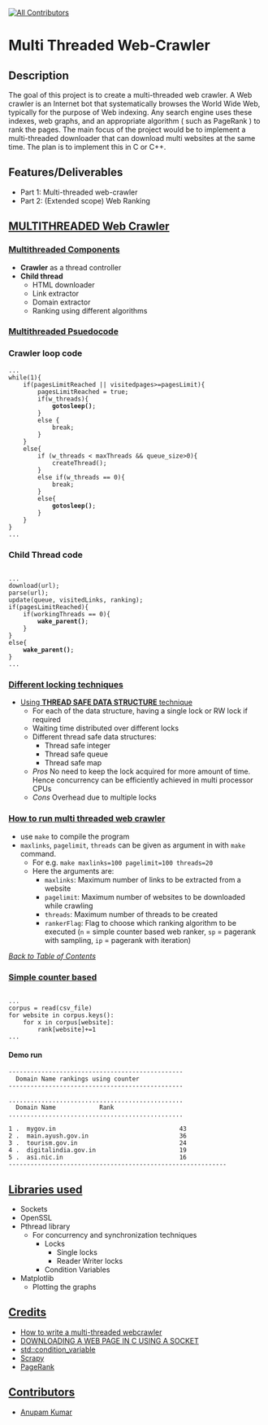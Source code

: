 <!-- ALL-CONTRIBUTORS-BADGE:START - Do not remove or modify this section -->
[![All Contributors](https://img.shields.io/badge/all_contributors-4-orange.svg?style=flat-square)](#contributors)
<!-- ALL-CONTRIBUTORS-BADGE:END -->

# Multi Threaded Web-Crawler

## Description
The goal of this project is to create a multi-threaded web crawler. A Web crawler is an Internet bot that systematically browses the World Wide Web, typically for the purpose of Web indexing. Any search engine uses these indexes, web graphs, and an appropriate algorithm ( such as PageRank ) to rank the pages. The main focus of the project would be to implement a multi-threaded downloader that can download multi websites at the same time. The plan is to implement this in C or C++.

## Features/Deliverables
 - Part 1: Multi-threaded web-crawler
 - Part 2: (Extended scope) Web Ranking
 
## [MULTITHREADED Web Crawler](#multithreaded-web-crawler)

### [Multithreaded Components](#multithreaded-components)
 - **Crawler** as a thread controller
 - **Child thread**
    - HTML downloader
    - Link extractor
    - Domain extractor
    - Ranking using different algorithms

### [Multithreaded Psuedocode](#multithreaded-psuedocode)
### Crawler loop code
<pre><code>...
while(1){
    if(pagesLimitReached || visitedpages>=pagesLimit){
        pagesLimitReached = true;
        if(w_threads){
            <b>gotosleep()</b>;
        }
        else {
            break;
        }
    }
    else{
        if (w_threads < maxThreads && queue_size>0){
            createThread();
        }
        else if(w_threads == 0){
            break;
        }
        else{
            <b>gotosleep()</b>;
        }
    }
}
...</pre></code>

### Child Thread code
<pre>
<code>
...
download(url);
parse(url);
update(queue, visitedLinks, ranking);
if(pagesLimitReached){
    if(workingThreads == 0){
        <b>wake_parent()</b>;
    }
}
else{
    <b>wake_parent()</b>;
}
...
</pre></code>

### [Different locking techniques](#different-locking-techniques)
- [Using **THREAD SAFE DATA STRUCTURE** technique](#using-thread-safe-data-structure-technique)
    - For each of the data structure, having a single lock or RW lock if required
    - Waiting time distributed over different locks
    - Different thread safe data structures:
        - Thread safe integer
        - Thread safe queue
        - Thread safe map
    - *Pros* No need to keep the lock acquired for more amount of time. Hence concurrency can be efficiently achieved in multi processor CPUs
    - *Cons* Overhead due to multiple locks

### [How to run multi threaded web crawler](#how-to-run-multi-threaded-web-crawler)
- use `make` to compile the program
- `maxlinks`, `pagelimit`, `threads` can be given as argument in with `make` command.
    - For e.g. `make maxlinks=100 pagelimit=100 threads=20`
    - Here the arguments are:
        - `maxlinks`: Maximum number of links to be extracted from a website
        - `pagelimit`: Maximum number of websites to be downloaded while crawling
        - `threads`: Maximum number of threads to be created
        - `rankerFlag`: Flag to choose which ranking algorithm to be executed (`n` = simple counter based web ranker, `sp` = pagerank with sampling, `ip` = pagerank with iteration)

_[Back to Table of Contents](#table-of-contents)_

### [Simple counter based](#simple-counter-based)

<pre><code>
...
corpus = read(csv_file)
for website in corpus.keys():
    for x in corpus[website]:
        rank[website]+=1
...
</code></pre>

#### Demo run
<pre><code>------------------------------------------------
  Domain Name rankings using counter
------------------------------------------------

................................................
  Domain Name            Rank
................................................

1 .  mygov.in                                  43
2 .  main.ayush.gov.in                         36
3 .  tourism.gov.in                            24
4 .  digitalindia.gov.in                       19
5 .  asi.nic.in                                16
------------------------------------------------------------</pre></code>

## [Libraries used](#libraries-used)
 - Sockets
 - OpenSSL
 - Pthread library
    - For concurrency and synchronization techniques
       - Locks
         - Single locks
         - Reader Writer locks
       - Condition Variables
 - Matplotlib
    - Plotting the graphs

## [Credits](#credits)
 - [How to write a multi-threaded webcrawler](http://www.andreas-hess.info/programming/webcrawler/index.html)
 - [DOWNLOADING A WEB PAGE IN C USING A SOCKET](http://www.martinbroadhurst.com/downloading-a-web-page-in-c-using-a-socket.html)
 - [std::condition_variable](https://www.cplusplus.com/reference/condition_variable/condition_variable/)
 - [Scrapy](https://scrapy.org/)
 - [PageRank](https://cs50.harvard.edu/ai/2020/projects/2/pagerank/)

## [Contributors](#contributors)
- [Anupam Kumar](https://github.com/akcgjc007)

<!--
Suggested edits:
    make a database of downloading websites
    upload compressed files online
    add the parsing feature
    add the word search feature
    
    Add a beautiful python web app for live progress track.[instead of showing everything on terminal]




    Architecture
    Intelligent Crawling
    Efficient algorithms
    Scalability
    Language independent
    Transparency
    Reliability
    Anti-crawler mechanisms
    Data delivery
    Support
    Data Quality


    file crawler
    more than one crawler
    dist web crawler

-->